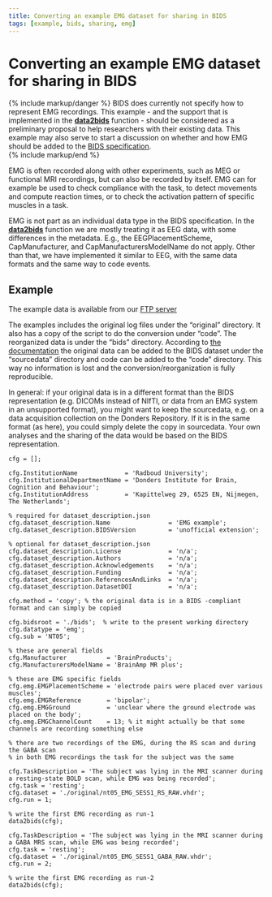 ```yaml
---
title: Converting an example EMG dataset for sharing in BIDS
tags: [example, bids, sharing, emg]
---
```


# Converting an example EMG dataset for sharing in BIDS

{% include markup/danger %}
BIDS does currently not specify how to represent EMG recordings. This example - and the support that is implemented in the **[data2bids](/reference/data2bids)** function - should be considered as a preliminary proposal to help researchers with their existing data. This example may also serve to start a discussion on whether and how EMG should be added to the [BIDS specification](http://bids-specification.readthedocs.io/).  
{% include markup/end %}

EMG is often recorded along with other experiments, such as MEG or functional MRI recordings, but can also be recorded by itself. EMG can for example be used to check compliance with the task, to detect movements and compute reaction times, or to check the activation pattern of specific muscles in a task.

EMG is not part as an individual data type in the BIDS specification. In the **[data2bids](/reference/data2bids)** function we are mostly treating it as EEG data, with some differences in the metadata. E.g., the EEGPlacementScheme, CapManufacturer, and CapManufacturersModelName do not apply.  Other than that, we have implemented it similar to EEG, with the same data formats and the same way to code events.

## Example

The example data is available from our [FTP server](ftp://ftp.fieldtriptoolbox.org/pub/fieldtrip/example/bids_emg/)

The examples includes the original log files under the “original” directory. It also has a copy of the script to do the conversion under “code”. The reorganized data is under the “bids” directory. According to [the documentation](https://bids-specification.readthedocs.io/en/stable/02-common-principles.html#source-vs-raw-vs-derived-data) the original data can be added to the BIDS dataset under the “sourcedata” directory and code can be added to the “code” directory. This way no information is lost and the conversion/reorganization is fully reproducible.

In general: if your original data is in a different format than the BIDS representation (e.g. DICOMs instead of NIfTI, or data from an EMG system in an unsupported format), you might want to keep the sourcedata, e.g. on a data acquisition collection on the Donders Repository. If it is in the same format (as here), you could simply delete the copy in sourcedata. Your own analyses and the sharing of the data would be based on the BIDS representation.

```
cfg = [];

cfg.InstitutionName             = 'Radboud University';
cfg.InstitutionalDepartmentName = 'Donders Institute for Brain, Cognition and Behaviour';
cfg.InstitutionAddress          = 'Kapittelweg 29, 6525 EN, Nijmegen, The Netherlands';

% required for dataset_description.json
cfg.dataset_description.Name                = 'EMG example';
cfg.dataset_description.BIDSVersion         = 'unofficial extension';

% optional for dataset_description.json
cfg.dataset_description.License             = 'n/a';
cfg.dataset_description.Authors             = 'n/a';
cfg.dataset_description.Acknowledgements    = 'n/a';
cfg.dataset_description.Funding             = 'n/a';
cfg.dataset_description.ReferencesAndLinks  = 'n/a';
cfg.dataset_description.DatasetDOI          = 'n/a';

cfg.method = 'copy'; % the original data is in a BIDS -compliant format and can simply be copied

cfg.bidsroot = './bids';  % write to the present working directory
cfg.datatype = 'emg';
cfg.sub = 'NT05';

% these are general fields
cfg.Manufacturer           = 'BrainProducts';
cfg.ManufacturersModelName = 'BrainAmp MR plus';

% these are EMG specific fields
cfg.emg.EMGPlacementScheme = 'electrode pairs were placed over various muscles';
cfg.emg.EMGReference       = 'bipolar';
cfg.emg.EMGGround          = 'unclear where the ground electrode was placed on the body';
cfg.emg.EMGChannelCount    = 13; % it might actually be that some channels are recording something else

% there are two recordings of the EMG, during the RS scan and during the GABA scan
% in both EMG recordings the task for the subject was the same

cfg.TaskDescription = 'The subject was lying in the MRI scanner during a resting-state BOLD scan, while EMG was being recorded';
cfg.task = 'resting';
cfg.dataset = './original/nt05_EMG_SESS1_RS_RAW.vhdr';
cfg.run = 1;

% write the first EMG recording as run-1
data2bids(cfg);

cfg.TaskDescription = 'The subject was lying in the MRI scanner during a GABA MRS scan, while EMG was being recorded';
cfg.task = 'resting';
cfg.dataset = './original/nt05_EMG_SESS1_GABA_RAW.vhdr';
cfg.run = 2;

% write the first EMG recording as run-2
data2bids(cfg);
```
